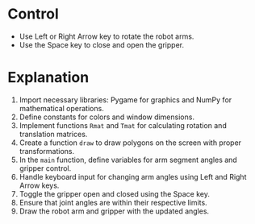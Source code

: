 # Control

- Use Left or Right Arrow key to rotate the robot arms.
- Use the Space key to close and open the gripper.

# Explanation

1. Import necessary libraries: Pygame for graphics and NumPy for mathematical operations.
2. Define constants for colors and window dimensions.
3. Implement functions `Rmat` and `Tmat` for calculating rotation and translation matrices.
4. Create a function `draw` to draw polygons on the screen with proper transformations.
5. In the `main` function, define variables for arm segment angles and gripper control.
7. Handle keyboard input for changing arm angles using Left and Right Arrow keys.
9. Toggle the gripper open and closed using the Space key.
10. Ensure that joint angles are within their respective limits.
11. Draw the robot arm and gripper with the updated angles.
